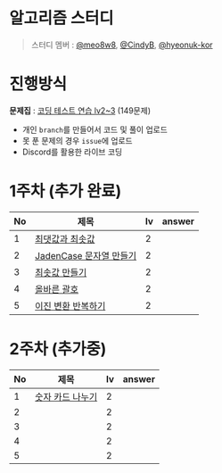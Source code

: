 # 알고리즘 스터디
>스터디 멤버 : [@meo8w8](https://github.com/meo8w8), [@CindyB](https://github.com/CindyB), [@hyeonuk-kor](https://github.com/hyeonuk-kor) 

# 진행방식
**문제집** : [코딩 테스트 연습 lv2~3](https://school.programmers.co.kr/learn/challenges?order=acceptance_desc&levels=2,3&languages=java) (149문제)
 - 개인 `branch`를 만들어서 코드 및 풀이 업로드
 - 못 푼 문제의 경우 `issue`에 업로드
 - Discord를 활용한 라이브 코딩

# 1주차 (추가 완료)
|No|제목                                                                                     |lv|answer|
|--|----------------------------------------------------------------------------------------|---|------|
|1 |[최댓값과 최솟값](https://school.programmers.co.kr/learn/courses/30/lessons/12939)        |2|       |
|2 |[JadenCase 문자열 만들기](https://school.programmers.co.kr/learn/courses/30/lessons/12951)|2|       |
|3 |[최솟값 만들기](https://school.programmers.co.kr/learn/courses/30/lessons/12941)          |2|       |
|4 |[올바른 괄호](https://school.programmers.co.kr/learn/courses/30/lessons/12909)            |2|       |
|5 |[이진 변환 반복하기](https://school.programmers.co.kr/learn/courses/30/lessons/70129)      |2|       |

# 2주차 (추가중)
|No|제목                                                                                     |lv|answer|
|--|----------------------------------------------------------------------------------------|---|------|
|1 |[숫자 카드 나누기](https://school.programmers.co.kr/learn/courses/30/lessons/135807) |2|       |
|2 ||2|       |
|3 | |2|       |
|4 ||2|       |
|5 |      |2|       |
